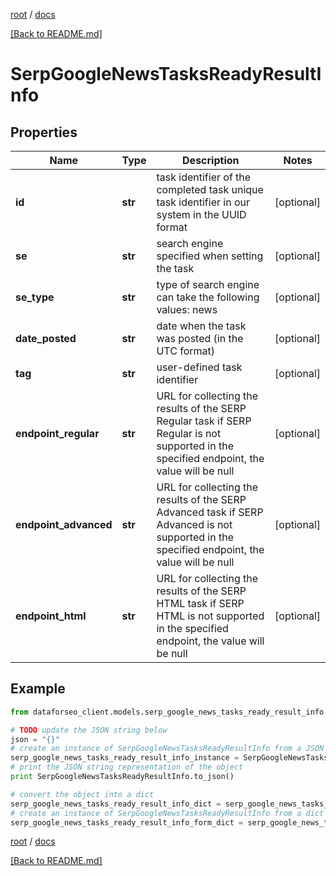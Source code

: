 [root](./../ "root") / [docs](./ "docs")

[[Back to README.md]](./../README.md "[Back to README.md]")

# SerpGoogleNewsTasksReadyResultInfo

## Properties

Name | Type | Description | Notes
------------ | ------------- | ------------- | -------------
**id** | **str** | task identifier of the completed task unique task identifier in our system in the UUID format | [optional]
**se** | **str** | search engine specified when setting the task | [optional]
**se_type** | **str** | type of search engine can take the following values: news | [optional]
**date_posted** | **str** | date when the task was posted (in the UTC format) | [optional]
**tag** | **str** | user-defined task identifier | [optional]
**endpoint_regular** | **str** | URL for collecting the results of the SERP Regular task if SERP Regular is not supported in the specified endpoint, the value will be null | [optional]
**endpoint_advanced** | **str** | URL for collecting the results of the SERP Advanced task if SERP Advanced is not supported in the specified endpoint, the value will be null | [optional]
**endpoint_html** | **str** | URL for collecting the results of the SERP HTML task if SERP HTML is not supported in the specified endpoint, the value will be null | [optional]

## Example

```python
from dataforseo_client.models.serp_google_news_tasks_ready_result_info import SerpGoogleNewsTasksReadyResultInfo

# TODO update the JSON string below
json = "{}"
# create an instance of SerpGoogleNewsTasksReadyResultInfo from a JSON string
serp_google_news_tasks_ready_result_info_instance = SerpGoogleNewsTasksReadyResultInfo.from_json(json)
# print the JSON string representation of the object
print SerpGoogleNewsTasksReadyResultInfo.to_json()

# convert the object into a dict
serp_google_news_tasks_ready_result_info_dict = serp_google_news_tasks_ready_result_info_instance.to_dict()
# create an instance of SerpGoogleNewsTasksReadyResultInfo from a dict
serp_google_news_tasks_ready_result_info_form_dict = serp_google_news_tasks_ready_result_info.from_dict(serp_google_news_tasks_ready_result_info_dict)
```

  

[root](./../ "root") / [docs](./ "docs")

[[Back to README.md]](./../README.md "[Back to README.md]")